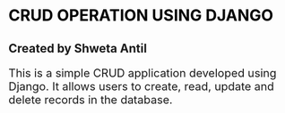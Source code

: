 

<h1 style="color: Black">CRUD OPERATION USING DJANGO</h1>


<h2>Created by Shweta Antil</h2>

<p style="font-size:20;">This is a simple CRUD application developed using Django. It allows users to create, read, update and delete records in the database.</p>

